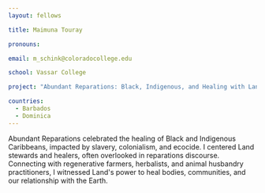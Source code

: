 ```yaml
---
layout: fellows

title: Maimuna Touray

pronouns: 

email: m_schink@coloradocollege.edu

school: Vassar College

project: "Abundant Reparations: Black, Indigenous, and Healing with Land"

countries:
  - Barbados
  - Dominica
---
```


Abundant Reparations celebrated the healing of Black and Indigenous Caribbeans, impacted by slavery, colonialism, and ecocide. I centered Land stewards and healers, often overlooked in reparations discourse. Connecting with regenerative farmers, herbalists, and animal husbandry practitioners, I witnessed Land's power to heal bodies, communities, and our relationship with the Earth.
